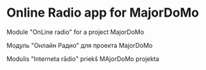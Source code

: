 Online Radio app for MajorDoMo
==============================

Module "OnLine radio" for a project MajorDoMo

Модуль "Онлайн Радио" для проекта MajorDoMo

Modulis "Interneta rādio" priekš MAjorDoMo projekta
